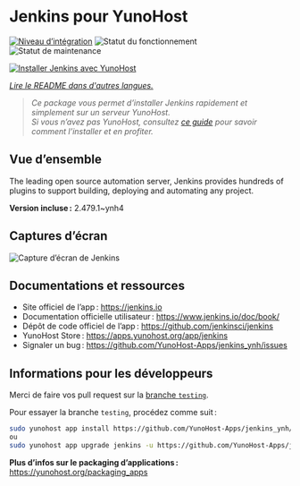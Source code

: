 <!--
Nota bene : ce README est automatiquement généré par <https://github.com/YunoHost/apps/tree/master/tools/readme_generator>
Il NE doit PAS être modifié à la main.
-->

# Jenkins pour YunoHost

[![Niveau d’intégration](https://apps.yunohost.org/badge/integration/jenkins)](https://ci-apps.yunohost.org/ci/apps/jenkins/)
![Statut du fonctionnement](https://apps.yunohost.org/badge/state/jenkins)
![Statut de maintenance](https://apps.yunohost.org/badge/maintained/jenkins)

[![Installer Jenkins avec YunoHost](https://install-app.yunohost.org/install-with-yunohost.svg)](https://install-app.yunohost.org/?app=jenkins)

*[Lire le README dans d'autres langues.](./ALL_README.md)*

> *Ce package vous permet d’installer Jenkins rapidement et simplement sur un serveur YunoHost.*  
> *Si vous n’avez pas YunoHost, consultez [ce guide](https://yunohost.org/install) pour savoir comment l’installer et en profiter.*

## Vue d’ensemble

The leading open source automation server, Jenkins provides hundreds of plugins to support building, deploying and automating any project. 


**Version incluse :** 2.479.1~ynh4

## Captures d’écran

![Capture d’écran de Jenkins](./doc/screenshots/screenshot1.png)

## Documentations et ressources

- Site officiel de l’app : <https://jenkins.io>
- Documentation officielle utilisateur : <https://www.jenkins.io/doc/book/>
- Dépôt de code officiel de l’app : <https://github.com/jenkinsci/jenkins>
- YunoHost Store : <https://apps.yunohost.org/app/jenkins>
- Signaler un bug : <https://github.com/YunoHost-Apps/jenkins_ynh/issues>

## Informations pour les développeurs

Merci de faire vos pull request sur la [branche `testing`](https://github.com/YunoHost-Apps/jenkins_ynh/tree/testing).

Pour essayer la branche `testing`, procédez comme suit :

```bash
sudo yunohost app install https://github.com/YunoHost-Apps/jenkins_ynh/tree/testing --debug
ou
sudo yunohost app upgrade jenkins -u https://github.com/YunoHost-Apps/jenkins_ynh/tree/testing --debug
```

**Plus d’infos sur le packaging d’applications :** <https://yunohost.org/packaging_apps>

